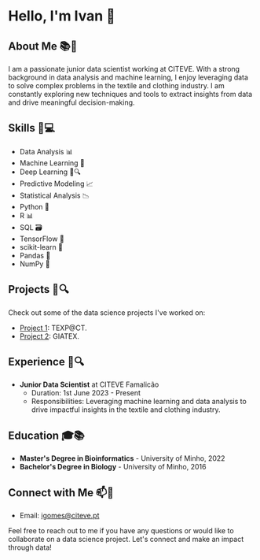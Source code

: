
# Hello, I'm Ivan 👋

## About Me 📚🔬

I am a passionate junior data scientist working at CITEVE. With a strong background in data analysis and machine learning, 
I enjoy leveraging data to solve complex problems in the textile and clothing industry. I am constantly exploring new techniques and tools to extract insights from data and drive meaningful decision-making.

## Skills 🚀💻

- Data Analysis 📊
- Machine Learning 🤖
- Deep Learning 🧠🔍
- Predictive Modeling 📈
- Statistical Analysis 📉
- Python 🐍
- R 📊
- SQL 🗃️
- TensorFlow 🧠
- scikit-learn 🧪
- Pandas 🐼
- NumPy 🧮

## Projects 📂🔍

Check out some of the data science projects I've worked on:

- [Project 1](https://www.citeve.pt/artigo/texpact): TEXP@CT.
- [Project 2](https://www.citeve.pt/artigo/giatex): GIATEX.


## Experience 💼🔍

- **Junior Data Scientist** at CITEVE Famalicão
  - Duration: 1st June 2023 - Present
  - Responsibilities: Leveraging machine learning and data analysis to drive impactful insights in the textile and clothing industry.

## Education 🎓📚

- **Master's Degree in Bioinformatics** - University of Minho, 2022
- **Bachelor's Degree in Biology** - University of Minho, 2016
<!---
## Certifications 📜🔖

- [Certification Name](link-to-certification): Description of certification.
- [Certification Name](link-to-certification): Description of certification.
--->

## Connect with Me 📫🤝

- Email: [igomes@citeve.pt](mailto:igomes@citeve.pt)


Feel free to reach out to me if you have any questions or would like to collaborate on a data science project. Let's connect and make an impact through data!

<!---
igomesciteve/igomesciteve is a ✨ special ✨ repository because its `README.md` (this file) appears on your GitHub profile.
You can click the Preview link to take a look at your changes.
--->
